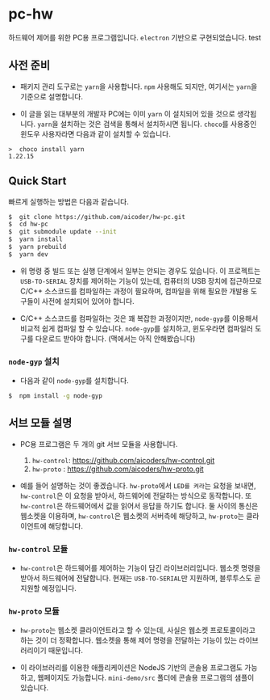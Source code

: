 # pc-hw

하드웨어 제어를 위한 PC용 프로그램입니다. `electron` 기반으로 구현되었습니다.
test

## 사전 준비

-   패키지 관리 도구로는 `yarn`을 사용합니다. `npm` 사용해도 되지만, 여기서는 `yarn`을 기준으로 설명합니다.

-   이 글을 읽는 대부분의 개발자 PC에는 이미 `yarn` 이 설치되어 있을 것으로 생각됩니다. `yarn`을 설치하는 것은 검색을 통해서 설치하시면 됩니다. `choco`를 사용중인 윈도우 사용자라면 다음과 같이 설치할 수 있습니다.

```dos
>  choco install yarn
1.22.15
```

## Quick Start

빠르게 실행하는 방법은 다음과 같습니다.

```sh
$  git clone https://github.com/aicoder/hw-pc.git
$  cd hw-pc
$  git submodule update --init
$  yarn install
$  yarn prebuild
$  yarn dev
```

-   위 명령 중 빌드 또는 실행 단계에서 일부는 안되는 경우도 있습니다. 이 프로젝트는 `USB-TO-SERIAL` 장치를 제어하는 기능이 있는데, 컴퓨터의 USB 장치에 접근하므로 C/C++ 소스코드를 컴파일하는 과정이 필요하며, 컴파일을 위해 필요한 개발용 도구들이 사전에 설치되어 있어야 합니다.

-   C/C++ 소스코드를 컴파일하는 것은 꽤 복잡한 과정이지만, `node-gyp`를 이용해서 비교적 쉽게 컴파일 할 수 있습니다. `node-gyp`를 설치하고, 윈도우라면 컴파일러 도구를 다운로드 받아야 합니다. (맥에서는 아직 안해봤습니다)

### `node-gyp` 설치

-   다음과 같이 `node-gyp`를 설치합니다.

```bash
$  npm install -g node-gyp
```

## 서브 모듈 설명

-   PC용 프로그램은 두 개의 git 서브 모듈을 사용합니다.

    1. `hw-control`: https://github.com/aicoders/hw-control.git
    1. `hw-proto` : https://github.com/aicoders/hw-proto.git

-   예를 들어 설명하는 것이 좋겠습니다. `hw-proto`에서 `LED를 켜라`는 요청을 보내면, `hw-control`은 이 요청을 받아서, 하드웨어에 전달하는 방식으로 동작합니다. 또 `hw-control`은 하드웨어에서 값을 읽어서 응답을 하기도 합니다. 둘 사이의 통신은 웹소켓을 이용하며, `hw-control`은 웹소켓의 서버측에 해당하고, `hw-proto`는 클라이언트에 해당합니다.

### `hw-control` 모듈

-   `hw-control`은 하드웨어를 제어하는 기능이 담긴 라이브러리입니다. 웹소켓 명령을 받아서 하드웨어에 전달합니다. 현재는 `USB-TO-SERIAL`만 지원하며, 블루투스도 곧 지원할 예정입니다.

### `hw-proto` 모듈

-   `hw-proto`는 웹소켓 클라이언트라고 할 수 있는데, 사실은 웹소켓 프로토콜이라고 하는 것이 더 정확합니다. 웹소켓을 통해 제어 명령을 전달하는 기능이 있는 라이브러리이기 때문입니다.

-   이 라이브러리를 이용한 애플리케이션은 NodeJS 기반의 콘솔용 프로그램도 가능하고, 웹페이지도 가능합니다. `mini-demo/src` 폴더에 콘솔용 프로그램의 샘플이 있습니다.
